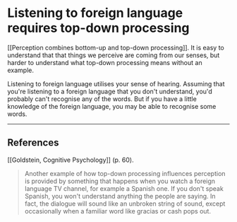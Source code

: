 # Listening to foreign language requires top-down processing
[[Perception combines bottom-up and top-down processing]]. It is easy to understand that that things we perceive are coming from our senses, but harder to understand what top-down processing means without an example.

Listening to foreign language utilises your sense of hearing. Assuming that you're listening to a foreign language that you don't understand, you'd probably can't recognise any of the words. But if you have a little knowledge of the foreign language, you may be able to recognise some words.

---
## References
[[Goldstein, Cognitive Psychology]] (p. 60).
> Another example of how top-down processing influences perception is provided by something that happens when you watch a foreign language TV channel, for example a Spanish one. If you don't speak Spanish, you won't understand anything the people are saying. In fact, the dialogue will sound like an unbroken string of sound, except occasionally when a familiar word like gracias or cash pops out.

<!-- #evergreen -->

<!-- {BearID:CD114A30-7960-4CB2-8B7A-CCF77B484669-5941-00000745E725AE62} -->
